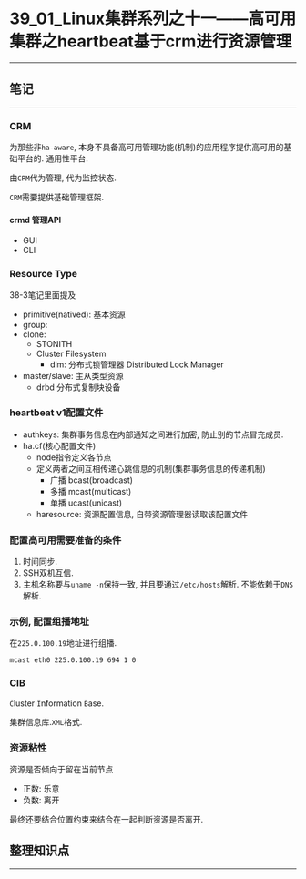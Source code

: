 # 39_01_Linux集群系列之十一——高可用集群之heartbeat基于crm进行资源管理

---

## 笔记

---

### CRM

为那些非`ha-aware`, 本身不具备高可用管理功能(机制)的应用程序提供高可用的基础平台的. 通用性平台.

由`CRM`代为管理, 代为监控状态.

`CRM`需要提供基础管理框架.

#### crmd 管理API

* GUI
* CLI

### Resource Type

38-3笔记里面提及

* primitive(natived): 基本资源
* group:
* clone:
	* STONITH
	* Cluster Filesystem
		* dlm: 分布式锁管理器 Distributed Lock Manager
* master/slave: 主从类型资源
	* drbd 分布式复制块设备

### heartbeat v1配置文件

* authkeys: 集群事务信息在内部通知之间进行加密, 防止别的节点冒充成员.
* ha.cf(核心配置文件)
	* node指令定义各节点
	* 定义两者之间互相传递心跳信息的机制(集群事务信息的传递机制)
		* 广播 bcast(broadcast)
		* 多播 mcast(multicast)
		* 单播 ucast(unicast)
	* haresource: 资源配置信息, 自带资源管理器读取该配置文件

### 配置高可用需要准备的条件

1. 时间同步.
2. SSH双机互信.
3. 主机名称要与`uname -n`保持一致, 并且要通过`/etc/hosts`解析. 不能依赖于`DNS`解析.

### 示例, 配置组播地址

在`225.0.100.19`地址进行组播.

```
mcast eth0 225.0.100.19 694 1 0
```

### CIB

`C`luster `I`nformation `B`ase.

集群信息库.`XML`格式.

### 资源粘性

资源是否倾向于留在当前节点

* 正数: 乐意
* 负数: 离开

最终还要结合位置约束来结合在一起判断资源是否离开.

## 整理知识点

---